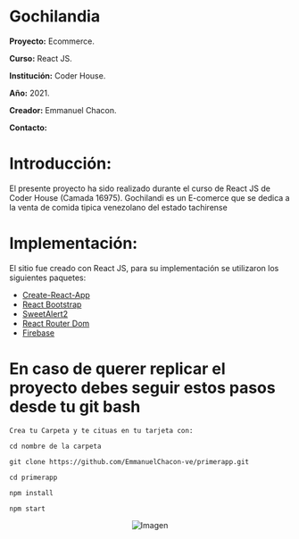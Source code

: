 # Gochilandia 

**Proyecto:** Ecommerce.

**Curso:** React JS.

**Institución:** Coder House.

**Año:** 2021.

**Creador:** Emmanuel Chacon. 

**Contacto:** 


# Introducción:

El presente proyecto ha sido realizado durante el curso de React JS de Coder House (Camada 16975). Gochilandi es un E-comerce que se dedica a la venta de comida tipica venezolano del estado tachirense

# Implementación:

El sitio fue creado con React JS, para su implementación se utilizaron los siguientes paquetes:

- [Create-React-App](https://create-react-app.dev/docs/getting-started)
- [React Bootstrap](https://react-bootstrap.github.io/)
- [SweetAlert2](https://sweetalert2.github.io/)
- [React Router Dom](https://reacttraining.com/react-router/web/guides/quick-start)
- [Firebase](https://firebase.google.com/)

# En caso de querer replicar el proyecto debes seguir estos pasos desde tu git bash

    Crea tu Carpeta y te cituas en tu tarjeta con:

    cd nombre de la carpeta

    git clone https://github.com/EmmanuelChacon-ve/primerapp.git

    cd primerapp

    npm install

    npm start



<p align="center"><img src="https://giphy.com/gifs/VKgJUDgJfBIrT3Kyqv" alt="Imagen"/></p>
        

<!-- # Getting Started with Create React App

This project was bootstrapped with [Create React App](https://github.com/facebook/create-react-app).

## Available Scripts

In the project directory, you can run:

### `npm start`

Runs the app in the development mode.\
Open [http://localhost:3000](http://localhost:3000) to view it in the browser.

The page will reload if you make edits.\
You will also see any lint errors in the console.

### `npm test`

Launches the test runner in the interactive watch mode.\
See the section about [running tests](https://facebook.github.io/create-react-app/docs/running-tests) for more information.

### `npm run build`

Builds the app for production to the `build` folder.\
It correctly bundles React in production mode and optimizes the build for the best performance.

The build is minified and the filenames include the hashes.\
Your app is ready to be deployed!

See the section about [deployment](https://facebook.github.io/create-react-app/docs/deployment) for more information.

### `npm run eject`

**Note: this is a one-way operation. Once you `eject`, you can’t go back!**

If you aren’t satisfied with the build tool and configuration choices, you can `eject` at any time. This command will remove the single build dependency from your project.

Instead, it will copy all the configuration files and the transitive dependencies (webpack, Babel, ESLint, etc) right into your project so you have full control over them. All of the commands except `eject` will still work, but they will point to the copied scripts so you can tweak them. At this point you’re on your own.

You don’t have to ever use `eject`. The curated feature set is suitable for small and middle deployments, and you shouldn’t feel obligated to use this feature. However we understand that this tool wouldn’t be useful if you couldn’t customize it when you are ready for it.

## Learn More

You can learn more in the [Create React App documentation](https://facebook.github.io/create-react-app/docs/getting-started).

To learn React, check out the [React documentation](https://reactjs.org/).

### Code Splitting

This section has moved here: [https://facebook.github.io/create-react-app/docs/code-splitting](https://facebook.github.io/create-react-app/docs/code-splitting)

### Analyzing the Bundle Size

This section has moved here: [https://facebook.github.io/create-react-app/docs/analyzing-the-bundle-size](https://facebook.github.io/create-react-app/docs/analyzing-the-bundle-size)

### Making a Progressive Web App

This section has moved here: [https://facebook.github.io/create-react-app/docs/making-a-progressive-web-app](https://facebook.github.io/create-react-app/docs/making-a-progressive-web-app)

### Advanced Configuration

This section has moved here: [https://facebook.github.io/create-react-app/docs/advanced-configuration](https://facebook.github.io/create-react-app/docs/advanced-configuration)

### Deployment

This section has moved here: [https://facebook.github.io/create-react-app/docs/deployment](https://facebook.github.io/create-react-app/docs/deployment)

### `npm run build` fails to minify

This section has moved here: [https://facebook.github.io/create-react-app/docs/troubleshooting#npm-run-build-fails-to-minify](https://facebook.github.io/create-react-app/docs/troubleshooting#npm-run-build-fails-to-minify) -->
